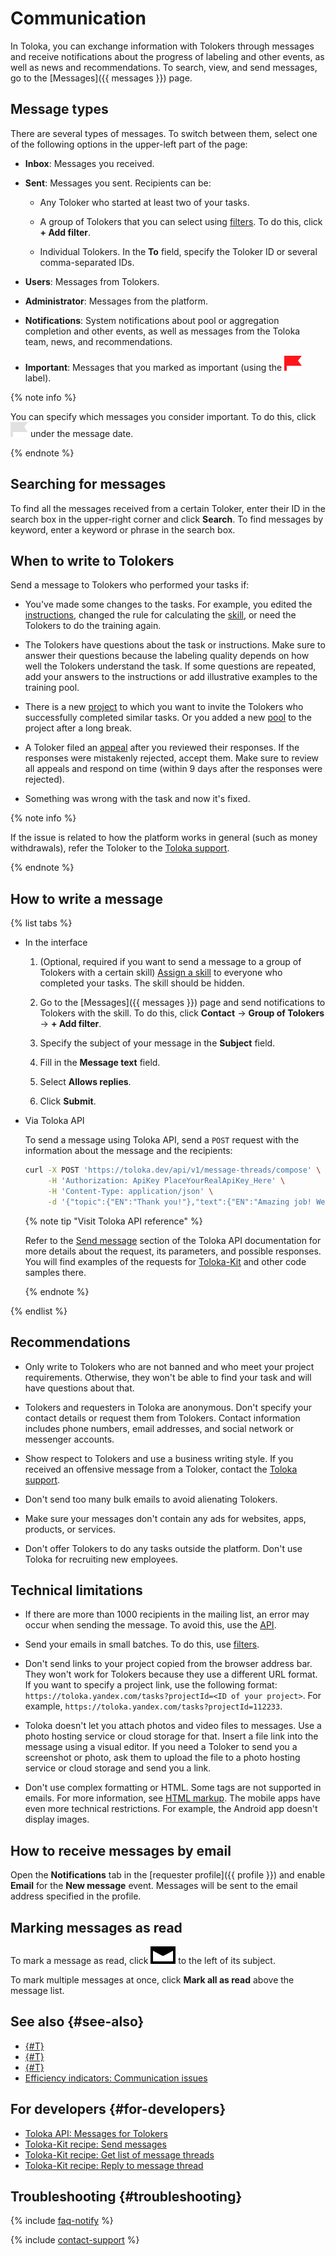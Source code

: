 # Communication

In Toloka, you can exchange information with Tolokers through messages and receive notifications about the progress of labeling and other events, as well as news and recommendations. To search, view, and send messages, go to the [Messages]({{ messages }}) page.

## Message types

There are several types of messages. To switch between them, select one of the following options in the upper-left part of the page:

- **Inbox**: Messages you received.

- **Sent**: Messages you sent. Recipients can be:

    - Any Toloker who started at least two of your tasks.

    - A group of Tolokers that you can select using [filters](filters.md). To do this, click **+ Add filter**.

    - Individual Tolokers. In the **To** field, specify the Toloker ID or several comma-separated IDs.

- **Users**: Messages from Tolokers.

- **Administrator**: Messages from the platform.

- **Notifications**: System notifications about pool or aggregation completion and other events, as well as messages from the Toloka team, news, and recommendations.

- **Important**: Messages that you marked as important (using the ![](../_images/other/important.svg) label).

{% note info %}

You can specify which messages you consider important. To do this, click ![](../_images/other/important-inactive.svg) under the message date.

{% endnote %}

## Searching for messages

To find all the messages received from a certain Toloker, enter their ID in the search box in the upper-right corner and click **Search**.
To find messages by keyword, enter a keyword or phrase in the search box.

## When to write to Tolokers

Send a message to Tolokers who performed your tasks if:

- You've made some changes to the tasks. For example, you edited the [instructions](../../glossary.md#instructions), changed the rule for calculating the [skill](../../glossary.md#skill), or need the Tolokers to do the training again.

- The Tolokers have questions about the task or instructions. Make sure to answer their questions because the labeling quality depends on how well the Tolokers understand the task. If some questions are repeated, add your answers to the instructions or add illustrative examples to the training pool.

- There is a new [project](../../glossary.md#project) to which you want to invite the Tolokers who successfully completed similar tasks. Or you added a new [pool](../../glossary.md#pool) to the project after a long break.

- A Toloker filed an [appeal](accept.md#appeal) after you reviewed their responses. If the responses were mistakenly rejected, accept them. Make sure to review all appeals and respond on time (within 9 days after the responses were rejected).

- Something was wrong with the task and now it's fixed.

{% note info %}

If the issue is related to how the platform works in general (such as money withdrawals), refer the Toloker to the [Toloka support](../troubleshooting/support.md).

{% endnote %}

## How to write a message

{% list tabs %}

- In the interface

  1. (Optional, required if you want to send a message to a group of Tolokers with a certain skill) [Assign a skill](nav-assign.md) to everyone who completed your tasks. The skill should be hidden.

  1. Go to the [Messages]({{ messages }}) page and send notifications to Tolokers with the skill. To do this, click **Contact** → **Group of Tolokers** → **+ Add filter**.

  1. Specify the subject of your message in the **Subject** field.

  1. Fill in the **Message text** field.

  1. Select **Allows replies**.

  1. Click **Submit**.

- Via Toloka API

  To send a message using Toloka API, send a `POST` request with the information about the message and the recipients:

  ```bash
  curl -X POST 'https://toloka.dev/api/v1/message-threads/compose' \
       -H 'Authorization: ApiKey PlaceYourRealApiKey_Here' \
       -H 'Content-Type: application/json' \
       -d '{"topic":{"EN":"Thank you!"},"text":{"EN":"Amazing job! We have just trained our first model."},"recipients_select_type":"ALL","answerable":false}'
  ```

  {% note tip "Visit Toloka API reference" %}

  Refer to the [Send message](https://toloka.ai/docs/api/api-reference/#post-/message-threads/compose) section of the Toloka API documentation for more details about the request, its parameters, and possible responses. You will find examples of the requests for [Toloka-Kit](../../toloka-kit/index.md) and other code samples there.

  {% endnote %}

{% endlist %}

## Recommendations

- Only write to Tolokers who are not banned and who meet your project requirements. Otherwise, they won't be able to find your task and will have questions about that.

- Tolokers and requesters in Toloka are anonymous. Don't specify your contact details or request them from Tolokers. Contact information includes phone numbers, email addresses, and social network or messenger accounts.

- Show respect to Tolokers and use a business writing style. If you received an offensive message from a Toloker, contact the [Toloka support](../troubleshooting/support.md).

- Don't send too many bulk emails to avoid alienating Tolokers.

- Make sure your messages don't contain any ads for websites, apps, products, or services.

- Don't offer Tolokers to do any tasks outside the platform. Don't use Toloka for recruiting new employees.

## Technical limitations

- If there are more than 1000 recipients in the mailing list, an error may occur when sending the message. To avoid this, use the [API](https://toloka.ai/docs/api/api-reference/#tag--message-thread).

- Send your emails in small batches. To do this, use [filters](filters.md).

- Don't send links to your project copied from the browser address bar. They won't work for Tolokers because they use a different URL format. If you want to specify a project link, use the following format: `https://toloka.yandex.com/tasks?projectId=<ID of your project>`. For example, `https://toloka.yandex.com/tasks?projectId=112233`.

- Toloka doesn't let you attach photos and video files to messages. Use a photo hosting service or cloud storage for that. Insert a file link into the message using a visual editor. If you need a Toloker to send you a screenshot or photo, ask them to upload the file to a photo hosting service or cloud storage and send you a link.

- Don't use complex formatting or HTML. Some tags are not supported in emails. For more information, see [HTML markup](instruction.md#html). The mobile apps have even more technical restrictions. For example, the Android app doesn't display images.

## How to receive messages by email

Open the **Notifications** tab in the [requester profile]({{ profile }}) and enable **Email** for the **New message** event. Messages will be sent to the email address specified in the profile.

## Marking messages as read

To mark a message as read, click ![](../_images/other/read.svg) to the left of its subject.

To mark multiple messages at once, click **Mark all as read** above the message list.

## See also {#see-also}

- [{#T}](users.md)
- [{#T}](bonus.md)
- [{#T}](ban.md)
- [Efficiency indicators: Communication issues](efficiency-metrics/communication.md)

## For developers {#for-developers}

- [Toloka API: Messages for Tolokers](https://toloka.ai/docs/api/api-reference/#tag--message-thread)
- [Toloka-Kit recipe: Send messages](../../toloka-kit/recipes/send-messages.md)
- [Toloka-Kit recipe: Get list of message threads](../../toloka-kit/recipes/get-message-threads.md)
- [Toloka-Kit recipe: Reply to message thread](../../toloka-kit/recipes/reply-to-message-thread.md)

## Troubleshooting {#troubleshooting}

{% include [faq-notify](../_includes/faq/result-questions/notify.md) %}

{% include [contact-support](../_includes/contact-support.md) %}
